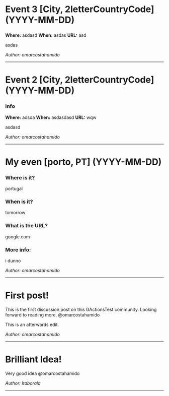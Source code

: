 # Event 3 [City, 2letterCountryCode] (YYYY-MM-DD)

### <!-- info -->

**Where:** asdasd
**When:** asdas
**URL:** asd
<!--Add more info, including a picture (you can drag and drop from your file explorer)-->
asdas

_Author: omarcostahamido_

---


# Event 2 [City, 2letterCountryCode] (YYYY-MM-DD)

### info

**Where:** adsda
**When:** asdasdasd
**URL:** wqw
<!--Add more info, including a picture (you can drag and drop from your file explorer)-->

asdasd


_Author: omarcostahamido_

---


# My even [porto, PT] (YYYY-MM-DD)

### Where is it?

portugal

### When is it?

tomorrow

### What is the URL?

google.com

### More info:

i dunno

_Author: omarcostahamido_

---


# First post!

This is the first discussion post on this GActionsTest community.
Looking forward to reading more.
@omarcostahamido 

This is an afterwards edit.

_Author: omarcostahamido_

---


# Brilliant Idea!

Very good idea @omarcostahamido 

_Author: Itaborala_

---


